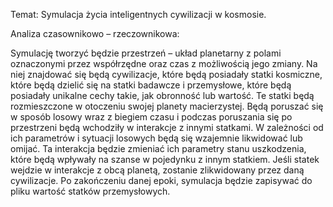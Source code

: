 Temat: Symulacja życia inteligentnych cywilizacji w 
kosmosie.

Analiza czasownikowo – rzeczownikowa:

Symulację tworzyć będzie przestrzeń – układ planetarny z 
polami oznaczonymi przez współrzędne oraz czas z możliwością
jego zmiany. Na niej znajdować się będą cywilizacje, które będą 
posiadały statki kosmiczne, które będą dzielić się na statki 
badawcze i przemysłowe, które będą posiadały unikalne cechy 
takie, jak obronność lub wartość. Te statki będą rozmieszczone
w otoczeniu swojej planety macierzystej. Będą poruszać się w 
sposób losowy wraz z biegiem czasu i podczas poruszania się
po przestrzeni będą wchodziły w interakcje z innymi statkami. 
W zależności od ich parametrów i sytuacji losowych będą się
wzajemnie likwidować lub omijać. Ta interakcja będzie 
zmieniać ich parametry stanu uszkodzenia, które będą 
wpływały na szanse w pojedynku z innym statkiem. Jeśli statek
wejdzie w interakcje z obcą planetą, zostanie zlikwidowany
przez daną cywilizacje. Po zakończeniu danej epoki, symulacja
będzie zapisywać do pliku wartość statków przemysłowych.
